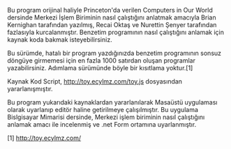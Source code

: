 Bu program orijinal haliyle Princeton'da verilen Computers in Our World dersinde Merkezi İşlem Biriminin nasıl çalıştığını anlatmak amacıyla Brian Kernighan tarafından yazılmış, Recai Oktaş ve Nurettin Şenyer tarafından fazlasıyla kurcalanmıştır. Benzetim programının nasıl çalıştığını anlamak için kaynak koda bakmak isteyebilirsiniz.

Bu sürümde, hatalı bir program yazdığınızda benzetim programının sonsuz döngüye girmemesi için en fazla 1000 satırdan oluşan programlar yazabilirsiniz. Adımlama sürümünde böyle bir kısıtlama yoktur.[1]

Kaynak Kod Script, http://toy.ecylmz.com/toy.js dosyasından yararlanışmıştır.

Bu program yukarıdaki kaynaklardan yararlanılarak Masaüstü uygulaması olarak uyarlanıp editör haline getirilmeye çalışılmıştır.
Bu uygulama Bislgisayar Mimarisi dersinde, Merkezi işlem biriminin nasıl çalıştığını anlamak amacı ile incelenmiş ve .net Form ortamına uyarlanmıştır.

[1] http://toy.ecylmz.com/
